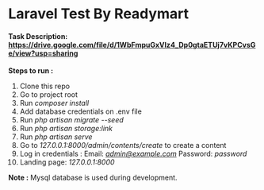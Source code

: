 # Laravel Test By Readymart

#### Task Description: https://drive.google.com/file/d/1WbFmpuGxVlz4_Dp0gtaETUj7vKPCvsGe/view?usp=sharing

**Steps to run :**  

 1. Clone this repo
 2. Go to project root
 3. Run *composer install*
 4. Add database credentials on .env file
 5. Run *php artisan migrate --seed*
 6. Run *php artisan storage:link*
 7. Run *php artisan serve*
 8. Go to *127.0.0.1:8000/admin/contents/create* to create a content
 9. Log in credentials : Email: *admin@example.com* Password: *password*
 10. Landing page:  *127.0.0.1:8000*

**Note :** Mysql database is used during development.  
